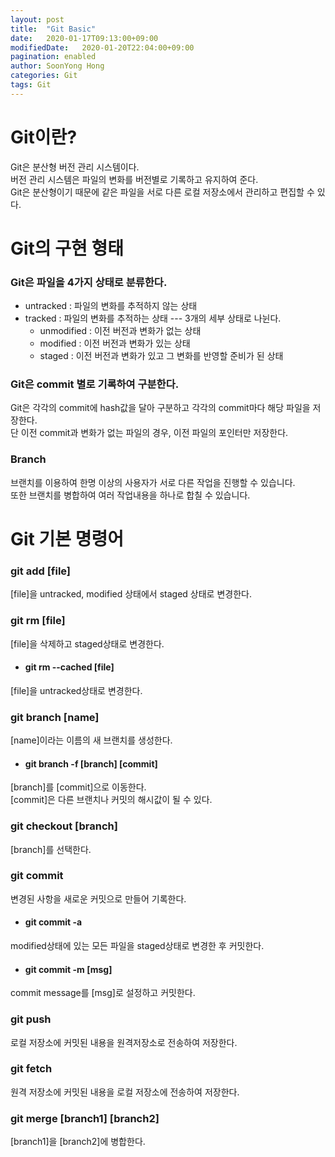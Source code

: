 ```yaml
---
layout: post
title:  "Git Basic"
date:   2020-01-17T09:13:00+09:00
modifiedDate:   2020-01-20T22:04:00+09:00
pagination: enabled
author: SoonYong Hong
categories: Git
tags: Git
---
```


# Git이란?

Git은 분산형 버전 관리 시스템이다.  
버전 관리 시스템은 파일의 변화를 버전별로 기록하고 유지하여 준다.  
Git은 분산형이기 때문에 같은 파일을 서로 다른 로컬 저장소에서 관리하고 편집할 수 있다.

# Git의 구현 형태
### Git은 파일을 4가지 상태로 분류한다.
* untracked : 파일의 변화를 추적하지 않는 상태
* tracked : 파일의 변화를 추적하는 상태 --- 3개의 세부 상태로 나뉜다.
    * unmodified : 이전 버전과 변화가 없는 상태
    * modified : 이전 버전과 변화가 있는 상태
    * staged : 이전 버전과 변화가 있고 그 변화를 반영할 준비가 된 상태
    
### Git은 commit 별로 기록하여 구분한다.
Git은 각각의 commit에 hash값을 달아 구분하고
각각의 commit마다 해당 파일을 저장한다.   
단 이전 commit과 변화가 없는 파일의 경우, 이전 파일의 포인터만 저장한다.

### Branch
브랜치를 이용하여 한명 이상의 사용자가 서로 다른 작업을 진행할 수 있습니다.  
또한 브랜치를 병합하여 여러 작업내용을 하나로 합칠 수 있습니다.

# Git 기본 명령어
### git add [file]
[file]을 untracked, modified 상태에서 staged 상태로 변경한다.

### git rm [file]
[file]을 삭제하고 staged상태로 변경한다.
* #### git rm --cached [file]
[file]을 untracked상태로 변경한다.

### git branch [name]
[name]이라는 이름의 새 브랜치를 생성한다.
* #### git branch -f [branch] [commit]
[branch]를 [commit]으로 이동한다.  
[commit]은 다른 브랜치나 커밋의 해시값이 될 수 있다.

### git checkout [branch]
[branch]를 선택한다.

### git commit
변경된 사항을 새로운 커밋으로 만들어 기록한다.
* #### git commit -a
modified상태에 있는 모든 파일을 staged상태로 변경한 후 커밋한다.
* #### git commit -m [msg]
commit message를 [msg]로 설정하고 커밋한다.

### git push
로컬 저장소에 커밋된 내용을 원격저장소로 전송하여 저장한다.

### git fetch
원격 저장소에 커밋된 내용을 로컬 저장소에 전송하여 저장한다.

### git merge [branch1] [branch2]
[branch1]을 [branch2]에 병합한다.
